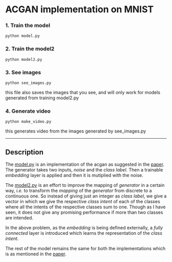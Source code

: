 # ACGAN implementation on MNIST

### 1. Train the model
```
python model.py
``` 
### 2. Train the model2
```
python model2.py
```
### 3. See images
```
python see_images.py
```
this file also saves the images that you see, and will only work for models generated from training model2.py
### 4. Generate video
```
python make_video.py
```
this generates video from the images generated by see_images.py

---

## Description

The [model.py](https://github.com/aniruddhas435/ACGAN/blob/master/model.py) is an implementation of the acgan as suggested in the [paper](https://arxiv.org/pdf/1610.09585.pdf). The generator takes two inputs, _noise_ and the _class label_. Then a trainable _embedding_ layer is applied and then it is mutiplied with the noise. 

The [model2.py](https://github.com/aniruddhas435/ACGAN/blob/master/model2.py) is an effort to improve the mapping of _generator_ in a certain way, _i.e._ to transform the _mapping_ of the _generator_ from discrete to a continuous one. So instead of giving just an integer as _class label_, we give a vector in which we give the respective _class intent_ of each of the classes where all the intents of the respective classes sum to one. Though as I have seen, it does not give any promising performance if more than two classes are intended. 

In the above problem, as the _embedding_ is being defined externally, a _fully connected_ layer is introduced which learns the representation of the _class intent_.

The rest of the model remains the same for both the implementations which is as mentioned in the [paper](https://arxiv.org/pdf/1610.09585.pdf).
